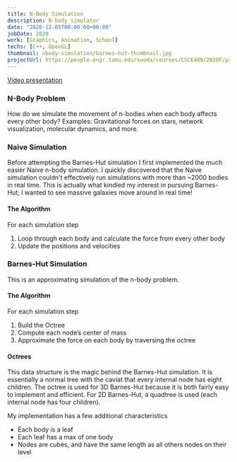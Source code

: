 ```yaml
---
title: N-Body Simulation
description: N-body simulator
date: "2020-12-05T00:00:00+00:00"
jobDate: 2020
work: [Graphics, Animation, School]
techs: [C++, OpenGL]
thumbnail: nbody-simulation/barnes-hut-thumbnail.jpg
projectUrl: https://people.engr.tamu.edu/sueda/courses/CSCE489/2020F/projects/Liam_Bessell/index.html
---
```

[Video presentation](https://www.youtube.com/watch?v=rkPxkdBCvEA)

### N-Body Problem
How do we simulate the movement of n-bodies when each body affects every other body?
Examples: Gravitational forces on stars, network visualization, molecular dynamics, and more.

### Naive Simulation
Before attempting the Barnes-Hut simulation I first implemented the much easier Naive n-body simulation. I quickly discovered that the Naive simulation couldn't effectively run simulations with more than ~2000 bodies in real time. This is actually what kindled my interest in pursuing Barnes-Hut; I wanted to see massive galaxies move around in real time! 

#### The Algorithm
For each simulation step
1. Loop through each body and calculate the force from every other body
2. Update the positions and velocities 

### Barnes-Hut Simulation
This is an approximating simulation of the n-body problem.

#### The Algorithm
For each simulation step
1. Build the Octree
2. Compute each node’s center of mass
3. Approximate the force on each body by traversing the octree 

#### Octrees
This data structure is the magic behind the Barnes-Hut simulation. It is essentially a normal tree with the caviat that every internal node has eight children. The octree is used for 3D Barnes-Hut because it is both fairly easy to implement and efficient. For 2D Barnes-Hut, a quadtree is used (each internal node has four children).

My implementation has a few additional characteristics
* Each body is a leaf
* Each leaf has a max of one body
* Nodes are cubes, and have the same length as all others nodes on their level 
